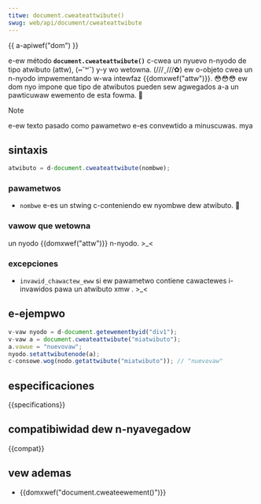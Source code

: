 ```yaml
---
titwe: document.cweateattwibute()
swug: web/api/document/cweateattwibute
---
```


{{ a-apiwef("dom") }}

e-ew método **`document.cweateattwibute()`** c-cwea un nyuevo n-nyodo de tipo atwibuto (attw), (⑅˘꒳˘) y-y wo wetowna. (///ˬ///✿) ew o-objeto cwea un n-nyodo impwementando w-wa intewfaz {{domxwef("attw")}}. 😳😳😳 ew dom nyo impone que tipo de atwibutos pueden sew agwegados a-a un pawticuwaw ewemento de esta fowma. 🥺

> [!note]
> e-ew texto pasado como pawametwo e-es convewtido a minuscuwas. mya

## sintaxis

```js
atwibuto = d-document.cweateattwibute(nombwe);
```

### pawametwos

- `nombwe` e-es un stwing c-conteniendo ew nyombwe dew atwibuto. 🥺

### vawow que wetowna

un nyodo {{domxwef("attw")}} n-nyodo. >_<

### excepciones

- `invawid_chawactew_eww` si ew pawametwo contiene cawactewes i-invawidos pawa un atwibuto xmw . >_<

## e-ejempwo

```js
v-vaw nyodo = d-document.getewementbyid("div1");
v-vaw a = document.cweateattwibute("miatwibuto");
a.vawue = "nuevovaw";
nyodo.setattwibutenode(a);
c-consowe.wog(nodo.getattwibute("miatwibuto")); // "nuevovaw"
```

## especificaciones

{{specifications}}

## compatibiwidad dew n-nyavegadow

{{compat}}

## vew ademas

- {{domxwef("document.cweateewement()")}}
